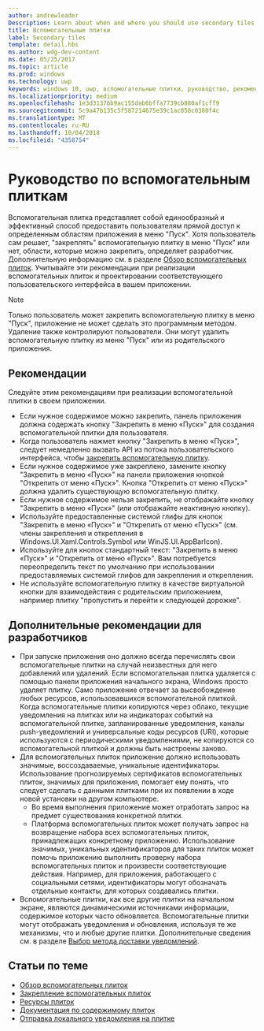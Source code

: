 ```yaml
---
author: andrewleader
Description: Learn about when and where you should use secondary tiles in your UWP app.
title: Вспомогательные плитки
label: Secondary tiles
template: detail.hbs
ms.author: wdg-dev-content
ms.date: 05/25/2017
ms.topic: article
ms.prod: windows
ms.technology: uwp
keywords: windows 10, uwp, вспомогательные плитки, руководство, рекомендации, советы
ms.localizationpriority: medium
ms.openlocfilehash: 1e3d31376b9ac155dab6bffa7739cb880af1cff9
ms.sourcegitcommit: 5c9a47b135c5f587214675e39c1ac058c0380f4c
ms.translationtype: MT
ms.contentlocale: ru-RU
ms.lasthandoff: 10/04/2018
ms.locfileid: "4358754"
---
```

# <a name="secondary-tile-guidance"></a>Руководство по вспомогательным плиткам


Вспомогательная плитка представляет собой единообразный и эффективный способ предоставить пользователям прямой доступ к определенным областям приложения в меню "Пуск". Хотя пользователь сам решает, "закреплять" вспомогательную плитку в меню "Пуск" или нет, области, которые можно закрепить, определяет разработчик. Дополнительную информацию см. в разделе [Обзор вспомогательных плиток](secondary-tiles.md). Учитывайте эти рекомендации при реализации вспомогательных плиток и проектировании соответствующего пользовательского интерфейса в вашем приложении.

> [!NOTE]
> Только пользователь может закрепить вспомогательную плитку в меню "Пуск", приложение не может сделать это программным методом. Удаление также контролируют пользователи. Они могут удалить вспомогательную плитку из меню "Пуск" или из родительского приложения.


## <a name="recommendations"></a>Рекомендации

Следуйте этим рекомендациям при реализации вспомогательной плитки в своем приложении.

* Если нужное содержимое можно закрепить, панель приложения должна содержать кнопку "Закрепить в меню «Пуск»" для создания вспомогательной плитки для пользователя.
* Когда пользователь нажмет кнопку "Закрепить в меню «Пуск»", следует немедленно вызвать API из потока пользовательского интерфейса, чтобы [закрепить вспомогательную плитку](secondary-tiles-pinning.md).
* Если нужное содержимое уже закреплено, замените кнопку "Закрепить в меню «Пуск»" на панели приложения кнопкой "Открепить от меню «Пуск»". Кнопка "Открепить от меню «Пуск»" должна удалить существующую вспомогательную плитку.
* Если нужное содержимое нельзя закрепить, не отображайте кнопку "Закрепить в меню «Пуск»" (или отображайте неактивную кнопку).
* Используйте предоставленные системой глифы для кнопок "Закрепить в меню «Пуск»" и "Открепить от меню «Пуск»" (см. члены закрепления и открепления в Windows.UI.Xaml.Controls.Symbol или WinJS.UI.AppBarIcon).
* Используйте для кнопок стандартный текст: "Закрепить в меню «Пуск»" и "Открепить от меню «Пуск»". Вам потребуется переопределить текст по умолчанию при использовании предоставляемых системой глифов для закрепления и открепления.
* Не используйте вспомогательную плитку в качестве виртуальной кнопки для взаимодействия с родительским приложением, например плитку "пропустить и перейти к следующей дорожке".


## <a name="additional-usage-guidance-for-devs"></a>Дополнительные рекомендации для разработчиков

* При запуске приложения оно должно всегда перечислять свои вспомогательные плитки на случай неизвестных для него добавлений или удалений. Если вспомогательная плитка удаляется с помощью панели приложения начального экрана, Windows просто удаляет плитку. Само приложение отвечает за высвобождение любых ресурсов, использовавшихся вспомогательной плиткой. Когда вспомогательные плитки копируются через облако, текущие уведомления на плитках или на индикаторах событий на вспомогательной плитке, запланированные уведомления, каналы push-уведомлений и универсальные коды ресурсов (URI), которые используются с периодическими уведомлениями, не копируются со вспомогательной плиткой и должны быть настроены заново.
* Для вспомогательных плиток приложение должно использовать значимые, воссоздаваемые, уникальные идентификаторы. Использование прогнозируемых сертификатов вспомогательных плиток, значимых для приложения, помогает ему понять, что следует сделать с данными плитками при их появлении в ходе новой установки на другом компьютере.
  * Во время выполнения приложение может отработать запрос на предмет существования конкретной плитки.
  * Платформа вспомогательных плиток может получать запрос на возвращение набора всех вспомогательных плиток, принадлежащих конкретному приложению. Использование значимых, уникальных идентификаторов для таких плиток может помочь приложению выполнить проверку набора вспомогательных плиток и произвести соответствующие действия. Например, для приложения, работающего с социальными сетями, идентификаторы могут обозначать отдельные контакты, для которых создавались плитки.
* Вспомогательные плитки, как все другие плитки на начальном экране, являются динамическими источниками информации, содержимое которых часто обновляется. Вспомогательные плитки могут отображать уведомления и обновления, используя те же механизмы, что и любые другие плитки. Дополнительные сведения см. в разделе [Выбор метода доставки уведомлений](choosing-a-notification-delivery-method.md).


## <a name="related"></a>Статьи по теме

* [Обзор вспомогательных плиток](secondary-tiles.md)
* [Закрепление вспомогательных плиток](secondary-tiles-pinning.md)
* [Ресурсы плиток](app-assets.md)
* [Документация по содержимому плиток](create-adaptive-tiles.md)
* [Отправка локального уведомления на плитке](sending-a-local-tile-notification.md)
